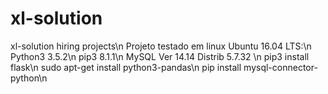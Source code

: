 # xl-solution
xl-solution hiring projects\n
Projeto testado em linux Ubuntu 16.04 LTS:\n
Python3 3.5.2\n
pip3 8.1.1\n
MySQL  Ver 14.14 Distrib 5.7.32 \n
pip3 install flask\n
sudo apt-get install python3-pandas\n
pip install mysql-connector-python\n
